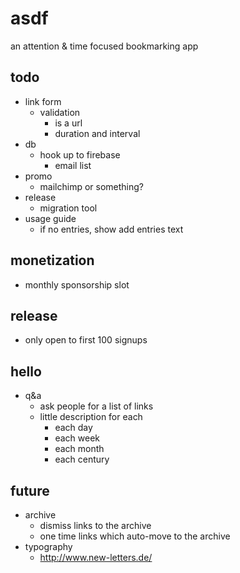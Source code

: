 # asdf
an attention & time focused bookmarking app

## todo
- link form
  - validation
    - is a url
    - duration and interval
- db
  - hook up to firebase
    - email list
- promo
  - mailchimp or something?
- release
  - migration tool
- usage guide
  - if no entries, show add entries text

## monetization
- monthly sponsorship slot

## release
- only open to first 100 signups

## hello
- q&a
  - ask people for a list of links
  - little description for each
    - each day
    - each week
    - each month
    - each century

## future
- archive
  - dismiss links to the archive
  - one time links which auto-move to the archive
- typography
  - http://www.new-letters.de/